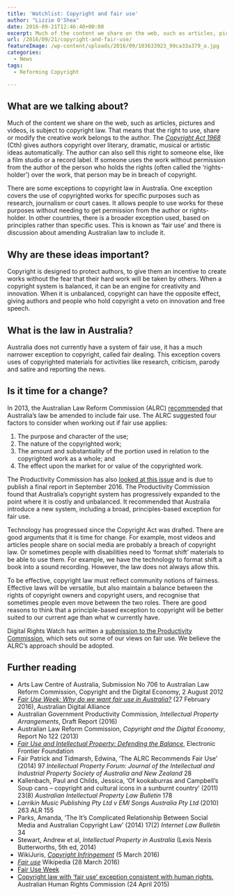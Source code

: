 ```yaml
---
title: 'Watchlist: Copyright and fair use'
author: "Lizzie O'Shea"
date: 2016-09-21T12:46:40+00:00
excerpt: Much of the content we share on the web, such as articles, pictures and videos, is subject to copyright law. Australia does not currently have a system of fair use in copyright.
url: /2016/09/21/copyright-and-fair-use/
featureImage: /wp-content/uploads/2016/09/103633923_99ca33a379_o.jpg
categories:
  - News
tags:
  - Reforming Copyright

---
```

## **What are we talking about?**

Much of the content we share on the web, such as articles, pictures and videos, is subject to copyright law. That means that the right to use, share or modify the creative work belongs to the author. The [_Copyright Act 1968_][1] (Cth) gives authors copyright over literary, dramatic, musical or artistic ideas automatically. The author can also sell this right to someone else, like a film studio or a record label. If someone uses the work without permission from the author of the person who holds the rights (often called the ‘rights-holder’) over the work, that person may be in breach of copyright.

There are some exceptions to copyright law in Australia. One exception covers the use of copyrighted works for specific purposes such as research, journalism or court cases. It allows people to use works for these purposes without needing to get permission from the author or rights-holder. In other countries, there is a broader exception used, based on principles rather than specific uses. This is known as ‘fair use’ and there is discussion about amending Australian law to include it.

## **Why are these ideas important?** 

Copyright is designed to protect authors, to give them an incentive to create works without the fear that their hard work will be taken by others. When a copyright system is balanced, it can be an engine for creativity and innovation. When it is unbalanced, copyright can have the opposite effect, giving authors and people who hold copyright a veto on innovation and free speech.

## **What is the law in Australia?** 

Australia does not currently have a system of fair use, it has a much narrower exception to copyright, called fair dealing. This exception covers uses of copyrighted materials for activities like research, criticism, parody and satire and reporting the news.

## **Is it time for a change?**

In 2013, the Australian Law Reform Commission (ALRC) [recommended][2] that Australia&#8217;s law be amended to include fair use. The ALRC suggested four factors to consider when working out if fair use applies:

  1. The purpose and character of the use;
  2. The nature of the copyrighted work;
  3. The amount and substantiality of the portion used in relation to the copyrighted work as a whole; and
  4. The effect upon the market for or value of the copyrighted work.

The Productivity Commission has also [looked at this issue][3] and is due to publish a final report in September 2016. The Productivity Commission found that Australia&#8217;s copyright system has progressively expanded to the point where it is costly and unbalanced. It recommended that Australia introduce a new system, including a broad, principles-based exception for fair use.

Technology has progressed since the Copyright Act was drafted. There are good arguments that it is time for change. For example, most videos and articles people share on social media are probably a breach of copyright law. Or sometimes people with disabilities need to ‘format shift’ materials to be able to use them. For example, we have the technology to format shift a book into a sound recording. However, the law does not always allow this.

To be effective, copyright law must reflect community notions of fairness. Effective laws will be versatile, but also maintain a balance between the rights of copyright owners and copyright users, and recognise that sometimes people even move between the two roles. There are good reasons to think that a principle-based exception to copyright will be better suited to our current age than what w currently have.

Digital Rights Watch has written a [submission to the Productivity Commission][4], which sets out some of our views on fair use. We believe the ALRC’s approach should be adopted.

## **Further reading**

  * Arts Law Centre of Australia, Submission No 706 to Australian Law Reform Commission, Copyright and the Digital Economy, 2 August 2012
  * [_Fair Use Week: Why do we want fair use in Australia?_][5] (27 February 2016), Australian Digital Alliance
  * Australian Government Productivity Commission, _Intellectual Property Arrangements_, Draft Report (2016)
  * Australian Law Reform Commission, _Copyright and the Digital Economy_, Report No 122 (2013)
  * [_Fair Use and Intellectual Property: Defending the Balance_][6], Electronic Frontier Foundation
  * Fair Patrick and Tidmarsh, Edwina, &#8216;The ALRC Recommends Fair Use&#8217; (2014) 97 _Intellectual Property Forum: Journal of the Intellectual and Industrial Property Society of Australia and New Zealand_ 28
  * Kallenbach, Paul and Childs, Jessica, &#8216;Of kookaburras and Campbell&#8217;s Soup cans &#8211; copyright and cultural icons in a sunburnt country&#8217; (2011) 23(8) _Australian Intellectual Property Law Bulletin_ 178
  * _Larrikin Music Publishing Pty Ltd v EMI Songs Australia Pty Ltd_ (2010) 263 ALR 155
  * Parks, Amanda, &#8216;The It&#8217;s Complicated Relationship Between Social Media and Australian Copyright Law&#8217; (2014) 17(2) _Internet Law Bulletin_ 34
  * Stewart, Andrew et al, _Intellectual Property in Australia_ (Lexis Nexis Butterworths, 5th ed, 2014)
  * WikiJuris, [_Copyright Infringement_][7] (5 March 2016)
  * [_Fair use_][8] Wikipedia (28 March 2016)
  * [Fair Use Week][9]
  * [Copyright law with &#8216;fair use&#8217; exception consistent with human rights][10], Australian Human Rights Commission (24 April 2015)

 [1]: https://www.legislation.gov.au/Series/C1968A00063
 [2]: http://www.alrc.gov.au/publications/copyright-report-122
 [3]: http://www.pc.gov.au/inquiries/current/intellectual-property#report
 [4]: http://digitalrightswatch.org.au/2016/06/08/254/
 [5]: http://digital.org.au/content/fair-use-week-why-do-we-want-fair-use-australia%3E
 [6]: https://www.eff.org/issues/intellectual-property
 [7]: http://wikijuris.net/ausip/copyrightinfringement
 [8]: https://en.wikipedia.org/wiki/Fair_use
 [9]: http://fairuseweek.org
 [10]: https://www.humanrights.gov.au/news/stories/copyright-law-fair-use-exception-consistent-human-rights